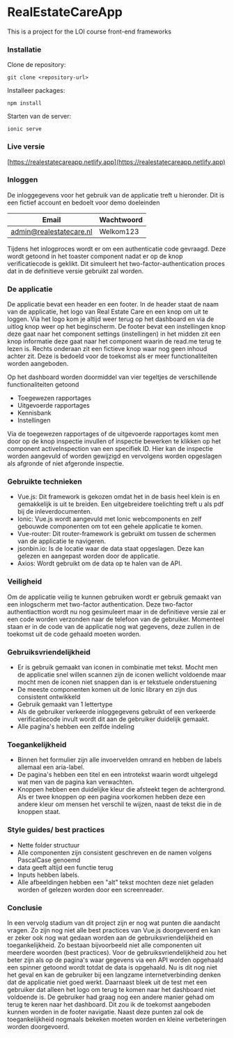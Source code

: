 # RealEstateCareApp
This is a project for the LOI course front-end frameworks

### Installatie
Clone de repository:

    git clone <repository-url>

Installeer packages:

    npm install

Starten van de server:

    ionic serve

### Live versie
[https://realestatecareapp.netlify.app](https://realestatecareapp.netlify.app)

### Inloggen
De inloggegevens voor het gebruik van de applicatie treft u hieronder. Dit is een fictief account en bedoelt voor demo doeleinden

| Email                 | Wachtwoord   |
|-----------------------|--------------|
| admin@realestatecare.nl | Welkom123  |


Tijdens het inlogproces wordt er om een authenticatie code gevraagd. Deze wordt getoond in het toaster component nadat er op de knop verificatiecode is geklikt. Dit simuleert het two-factor-authentication proces dat in de definitieve versie gebruikt zal worden.

### De applicatie
De applicatie bevat een header en een footer. In de header staat de naam van de applicatie, het logo van Real Estate Care en een knop om uit te loggen. Via het logo kom je altijd weer terug op het dashboard en via de uitlog knop weer op het beginscherm. De footer bevat een instellingen knop deze gaat naar het component settings (instellingen) in het midden zit een knop informatie deze gaat naar het component waarin de read.me terug te lezen is. Rechts onderaan zit een fictieve knop waar nog geen inhoud achter zit. Deze is bedoeld voor de toekomst als er meer functionaliteiten worden aangeboden.

Op het dashboard worden doormiddel van vier tegeltjes de verschillende functionaliteiten getoond
- Toegewezen rapportages
- Uitgevoerde rapportages
- Kennisbank
- Instellingen

Via de toegewezen rapportages of de uitgevoerde rapportages komt men door op de knop inspectie invullen of inspectie bewerken te klikken op het component activeInspection van een specifiek ID. Hier kan de inspectie worden aangevuld of worden gewijzigd en vervolgens worden opgeslagen als afgronde of niet afgeronde inspectie. 

### Gebruikte technieken
- Vue.js: Dit framework is gekozen omdat het in de basis heel klein is en gemakkelijk is uit te breiden. Een uitgebreidere toelichting treft u als pdf bij de inleverdocumenten.  
- Ionic: Vue.js wordt aangevuld met Ionic webcomponents en zelf gebouwde componenten om tot een gehele applicatie te komen.   
- Vue-router: Dit router-framework is gebruikt om tussen de schermen van de applicatie te navigeren.
- jsonbin.io: Is de locatie waar de data staat opgeslagen. Deze kan gelezen en aangepast worden door de applicatie.
- Axios: Wordt gebruikt om de data op te halen van de API.

### Veiligheid
Om de applicatie veilig te kunnen gebruiken wordt er gebruik gemaakt van een inlogscherm met two-factor authentication. Deze two-factor authentiacttion wordt nu nog gesimuleert maar in de definitieve versie zal er een code worden verzonden naar de telefoon van de gebruiker. Momenteel staan er in de code van de applicatie nog wat gegevens, deze zullen in de toekomst uit de code gehaald moeten worden. 

### Gebruiksvriendelijkheid
- Er is gebruik gemaakt van iconen in combinatie met tekst. Mocht men de applicatie snel willen scannen zijn de iconen wellicht voldoende maar mocht men de iconen niet snappen dan is er tekstuele onderstuening
- De meeste componenten komen uit de Ionic library en zijn dus consistent ontwikkeld
- Gebruik gemaakt van 1 lettertype 
- Als de gebruiker verkeerde inloggegevens gebruikt of een verkeerde verificatiecode invult wordt dit aan de gebruiker duidelijk gemaakt. 
- Alle pagina's hebben een zelfde indeling
 
### Toegankelijkheid
- Binnen het formulier zijn alle invoervelden omrand en hebben de labels allemaal een aria-label. 
- De pagina's hebben een titel en een introtekst waarin wordt uitgelegd wat men van de pagina kan verwachten.
- Knoppen hebben een duidelijke kleur die afsteekt tegen de achtergrond. Als er twee knoppen op een pagina voorkomen hebben deze een andere kleur om mensen het verschil te wijzen, naast de tekst die in de knoppen staat.

### Style guides/ best practices
- Nette folder structuur
- Alle componenten zijn consistent geschreven en de namen volgens PascalCase genoemd
- data geeft altijd een functie terug
- Inputs hebben labels.
- Alle afbeeldingen hebben een "alt" tekst mochten deze niet geladen worden of gelezen worden door een screenreader.

### Conclusie
In een vervolg stadium van dit project zijn er nog wat punten die aandacht vragen. Zo zijn nog niet alle best practices van Vue.js doorgevoerd en kan er zeker ook nog wat gedaan worden aan de gebruiksvriendelijkheid en toegankelijkheid. Zo bestaan bijvoorbeeld niet alle componenten uit meerdere woorden (best practices). Voor de gebruiksvriendelijkheid zou het beter zijn als op de pagina's waar gegevens via een API worden opgehaald een spinner getoond wordt totdat de data is opgehaald. Nu is dit nog niet het geval en kan de gebruiker bij een langzame internetverbinding denken dat de applicatie niet goed werkt. Daarnaast bleek uit de test met een gebruiker dat alleen het logo om terug te komen naar het dashboard niet voldoende is. De gebruiker had graag nog een andere manier gehad om terug te keren naar het dashboard. Dit zou ik de toekomst aangeboden kunnen worden in de footer navigatie. Naast deze punten zal ook de toegankelijkheid nogmaals bekeken moeten worden en kleine verbeteringen worden doorgevoerd.    








